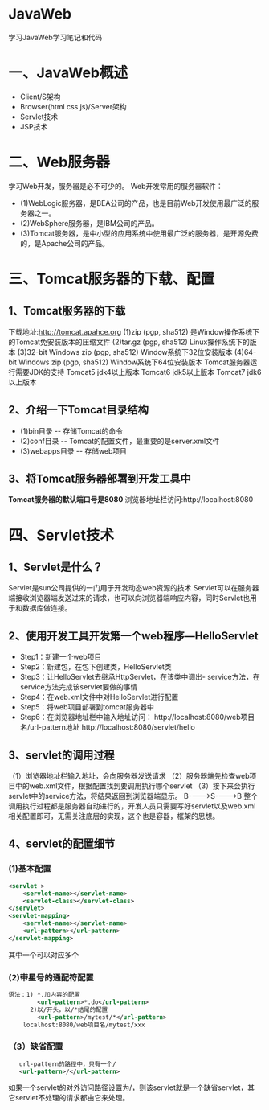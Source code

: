 # JavaWeb
学习JavaWeb学习笔记和代码
# 一、JavaWeb概述
-  Client/S架构
- Browser(html css js)/Server架构
- Servlet技术
- JSP技术
# 二、Web服务器
学习Web开发，服务器是必不可少的。
Web开发常用的服务器软件：
- (1)WebLogic服务器，是BEA公司的产品，也是目前Web开发使用最广泛的服务器之一。
- (2)WebSphere服务器，是IBM公司的产品。
- (3)Tomcat服务器，是中小型的应用系统中使用最广泛的服务器，是开源免费的，是Apache公司的产品。
# 三、Tomcat服务器的下载、配置
## 1、Tomcat服务器的下载
下载地址:http://tomcat.apahce.org
(1)zip (pgp, sha512)  是Window操作系统下的Tomcat免安装版本的压缩文件
(2)tar.gz (pgp, sha512)  Linux操作系统下的版本
(3)32-bit Windows zip (pgp, sha512)  Window系统下32位安装版本
(4)64-bit Windows zip (pgp, sha512) Window系统下64位安装版本
Tomcat服务器运行需要JDK的支持
Tomcat5  jdk4以上版本
Tomcat6   jdk5以上版本
Tomcat7   jdk6以上版本
## 2、介绍一下Tomcat目录结构
- (1)bin目录  -- 存储Tomcat的命令
- (2)conf目录  -- Tomcat的配置文件，最重要的是server.xml文件
- (3)webapps目录  -- 存储web项目
## 3、将Tomcat服务器部署到开发工具中
**Tomcat服务器的默认端口号是8080**
浏览器地址栏访问:http://localhost:8080
# 四、Servlet技术
## 1、Servlet是什么？
Servlet是sun公司提供的一门用于开发动态web资源的技术
Servlet可以在服务器端接收浏览器端发送过来的请求，也可以向浏览器端响应内容，同时Servlet也用于和数据库做连接。
## 2、使用开发工具开发第一个web程序—HelloServlet
- Step1：新建一个web项目
- Step2：新建包，在包下创建类，HelloServlet类
- Step3：让HelloServlet去继承HttpServlet，在该类中调出- service方法，在service方法完成该servlet要做的事情
- Step4：在web.xml文件中对HelloServlet进行配置
- Step5：将web项目部署到tomcat服务器中
- Step6：在浏览器地址栏中输入地址访问：
     http://localhost:8080/web项目名/url-pattern地址
     http://localhost:8080/servlet/hello
## 3、servlet的调用过程
（1）浏览器地址栏输入地址，会向服务器发送请求
（2）服务器端先检查web项目中的web.xml文件，根据配置找到要调用执行哪个servlet
（3）接下来会执行servlet中的service方法，将结果返回到浏览器端显示。
		B---->S---->B
      整个调用执行过程都是服务器自动进行的，开发人员只需要写好servlet以及web.xml相关配置即可，无需关注底层的实现，这个也是容器，框架的思想。

## 4、servlet的配置细节
### (1)基本配置

```xml
<servlet >
    <servlet-name></servlet-name>
    <servlet-class></servlet-class>
</servlet>
<servlet-mapping>
    <servlet-name></servlet-name>
    <url-pattern></url-pattern>
</servlet-mapping>
```
   其中一个<servlet>可以对应多个<servlet-mapping>
### (2)带星号的通配符配置

```xml
语法：1) *.加内容的配置
        <url-pattern>*.do</url-pattern>
      2)以/开头，以/*结尾的配置
        <url-pattern>/mytest/*</url-pattern>
	localhost:8080/web项目名/mytest/xxx
```

### （3）缺省配置
   

```xml
   url-pattern的路径中，只有一个/
   <url-pattern>/</url-pattern>
```
   如果一个servlet的对外访问路径设置为/，则该servlet就是一个缺省servlet，其它servlet不处理的请求都由它来处理。





